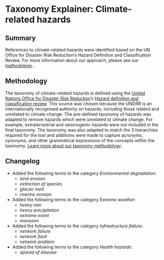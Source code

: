 # Taxonomy Explainer: Climate-related hazards

## Summary

References to climate-related hazards were identified based on the UN Office for Disaster Risk Reduction’s Hazard Definition and Classification Review. For more information about our approach, please see our [methodology](../METHODOLOGY.md)..

## Methodology

The taxonomy of climate-related hazards is defined using the [United Nations Office for Disaster Risk Reduction](https://www.un.org/ldcportal/content/united-nations-office-disaster-risk-reduction-undrr)’s [Hazard definition and classification review](https://www.undrr.org/publication/hazard-definition-and-classification-review-technical-report). This source was chosen because the UNDRR is an internationally recognised authority on hazards, including those related and unrelated to climate change. The pre-defined taxonomy of hazards was adapted to remove hazards which were unrelated to climate change. For example, extraterrestrial and seismogenic hazards were not included in the final taxonomy.
The taxonomy was also adapted to match the 3 hierarchies required for the tool and additions were made to capture acronyms, synonyms, and other grammatical expressions of the concepts within the taxonomy. [Learn more about our taxonomy methodology](../METHODOLOGY.md).

## Changelog

- Added the following terms to the category *Environmental degradation*:
  - *land erosion*
  - *extinction of species*
  - *glacier melt*
  - *riverine erosion*
- Added the following terms to the category *Extreme weather*:
  - *heavy rain*
  - *heavy precipitation*
  - *extreme event*
  - *monsoon*
- Added the following terms to the category *Infrastructure failure*:
  - *network failure*
  - *network fault*
  - *network problem*
- Added the following terms to the category *Health hazards*:
  - *spread of disease*